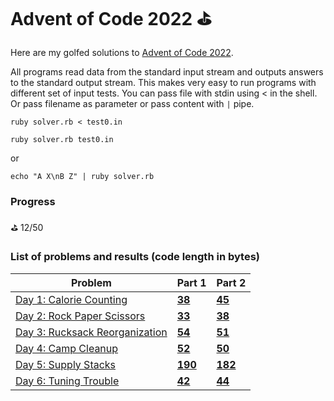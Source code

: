 # Advent of Code 2022 ⛳

Here are my golfed solutions to [Advent of Code 2022](https://adventofcode.com/2022).

All programs read data from the standard input stream and outputs answers to the standard output stream. This makes very easy to run programs with different set of input tests. 
You can pass file with stdin using < in the shell. 
Or pass filename as parameter or pass content with `|` pipe.

```shell
ruby solver.rb < test0.in
```

```shell
ruby solver.rb test0.in
```

or

```shell
echo "A X\nB Z" | ruby solver.rb
```

### Progress
⛳ 12/50

### List of problems and results (code length in bytes)

| Problem | Part 1 | Part 2 |
|---------|--------|--------|
| [Day 1: Calorie Counting](https://adventofcode.com/2022/day/1)| **[38](day1/part1/solver3.rb)** | **[45](day1/part2/solver.rb)** |
| [Day 2: Rock Paper Scissors](https://adventofcode.com/2022/day/2)| **[33](day2/part1/solver2.rb)** | **[38](day2/part2/solver.rb)** |
| [Day 3: Rucksack Reorganization](https://adventofcode.com/2022/day/3)| **[54](day3/part1/solver3.rb)** | **[51](day3/part2/solver3.rb)** |
| [Day 4: Camp Cleanup](https://adventofcode.com/2022/day/4)| **[52](day4/part1/solver4.rb)** | **[50](day4/part2/solver4.rb)** |
| [Day 5: Supply Stacks](https://adventofcode.com/2022/day/5)| **[190](day5/part1/solver.rb)** | **[182](day5/part2/solver.rb)** |
| [Day 6: Tuning Trouble](https://adventofcode.com/2022/day/6)| **[42](day6/part1/solver4.rb)** | **[44](day6/part2/solver4.rb)** |
